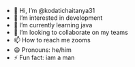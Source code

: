 - 👋 Hi, I’m @kodatichaitanya31
- 👀 I’m interested in development
- 🌱 I’m currently learning java
- 💞️ I’m looking to collaborate on my teams
- 📫 How to reach me zooms
- 😄 Pronouns: he/him
- ⚡ Fun fact: iam a man

<!---
kodatichaitanya31/kodatichaitanya31 is a ✨ special ✨ repository because its `README.md` (this file) appears on your GitHub profile.
You can click the Preview link to take a look at your changes.
--->
